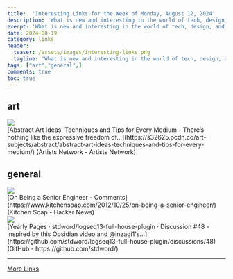 ```yaml
---
title:  'Interesting Links for the Week of Monday, August 12, 2024'
description: 'What is new and interesting in the world of tech, design, and leadership?'
exerpt: 'What is new and interesting in the world of tech, design, and leadership?'
date: 2024-08-19
category: links
header:
  teaser: /assets/images/interesting-links.png
  tagline: 'What is new and interesting in the world of tech, design, and leadership?'
tags: ["art","general",]
comments: true
toc: true
---
```


## art
<div class="link-content"><img src='https://s32625.pcdn.co/wp-content/uploads/2021/09/an-favicon-152x152-1-100x100.png' class="link-image"/>
<div class="link-text" markdown="1">
  [Abstract Art Ideas, Techniques and Tips for Every Medium - There’s nothing like the expressive freedom of...](https://s32625.pcdn.co/art-subjects/abstract/abstract-art-ideas-techniques-and-tips-for-every-medium/) (Artists Network - Artists Network)
</div>
</div>

## general
<div class="link-content"><img src='https://news.ycombinator.com/favicon.ico' class="link-image"/>
<div class="link-text" markdown="1">
  [On Being a Senior Engineer - Comments](https://www.kitchensoap.com/2012/10/25/on-being-a-senior-engineer/) (Kitchen Soap - Hacker News)
</div>
</div>
<div class="link-content"><img src='https://opengraph.githubassets.com/aff719bea30a0c427a8997639cf98a905cd40d56a06bba804db426fa099d37b6/stdword/logseq13-full-house-plugin/discussions/48' class="link-image"/>
<div class="link-text" markdown="1">
  [Yearly Pages · stdword/logseq13-full-house-plugin · Discussion #48 - inspired by this Obsidian video and @inzagi1's...](https://github.com/stdword/logseq13-full-house-plugin/discussions/48) (GitHub - https://github.com/stdword/)
</div>
</div>


---
[More Links](/links)
